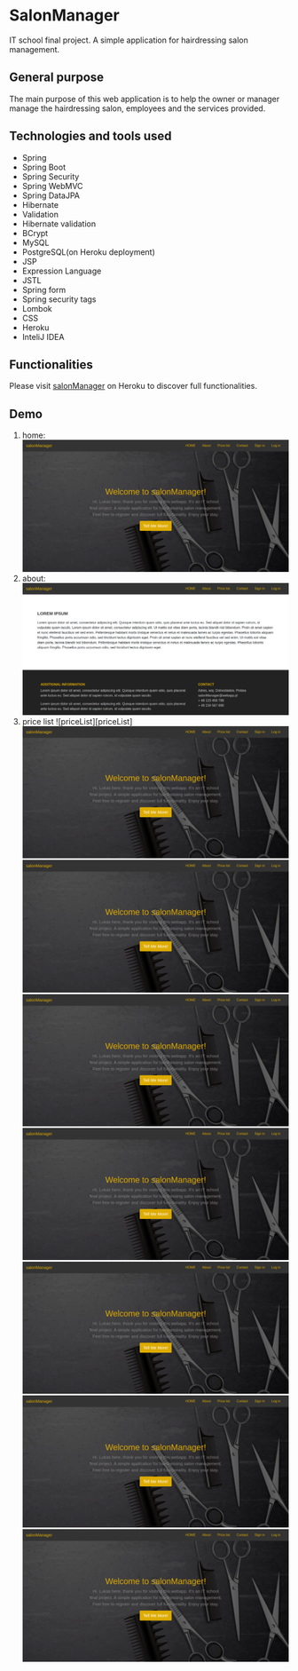 # SalonManager
IT school final project. A simple application for hairdressing salon management.

## General purpose
The main purpose of this web application is to help the owner or manager manage the hairdressing salon, employees and the services provided.

## Technologies and tools used
* Spring
* Spring Boot
* Spring Security
* Spring WebMVC
* Spring DataJPA
* Hibernate
* Validation
* Hibernate validation
* BCrypt
* MySQL
* PostgreSQL(on Heroku deployment)
* JSP
* Expression Language
* JSTL
* Spring form
* Spring security tags
* Lombok
* CSS
* Heroku
* InteliJ IDEA

## Functionalities
Please visit [salonManager](https://salonmanagerfinalproject.herokuapp.com) on Heroku to discover full functionalities.

## Demo
1. home:
![home][home]
1. about:
![about][about]
1. price list
![priceList][priceList]
![home][home]
![home][home]
![home][home]
![home][home]
![home][home]
![home][home]
![home][home]


[home]: images/home.png
[about]: images/about.png
[home]: images/priceList.png
[home]: images/home.png
[home]: images/home.png
[home]: images/home.png
[home]: images/home.png
[home]: images/home.png
[home]: images/home.png
[home]: images/home.png
[home]: images/home.png
[home]: images/home.png


